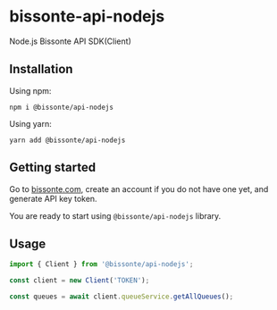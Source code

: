 # bissonte-api-nodejs

Node.js Bissonte API SDK(Client)

## Installation

Using npm:

`npm i @bissonte/api-nodejs`

Using yarn:

`yarn add @bissonte/api-nodejs`

## Getting started

Go to [bissonte.com](https://docs.bissonte.com/bissonte/getting-started), create an account if you do not have one yet, and generate API key token.

You are ready to start using `@bissonte/api-nodejs` library.

## Usage

```js
import { Client } from '@bissonte/api-nodejs';

const client = new Client('TOKEN');

const queues = await client.queueService.getAllQueues();
```
